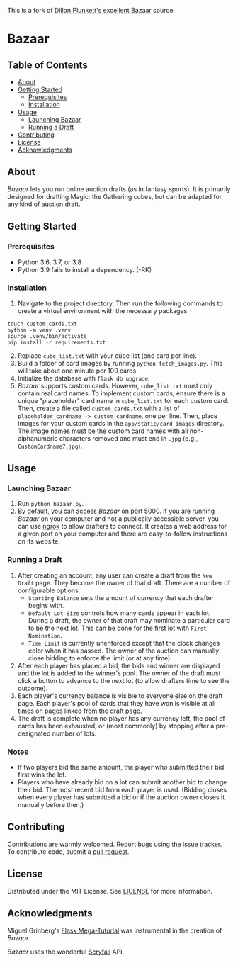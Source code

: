 This is a fork of [Dillon Plunkett's excellent Bazaar](https://github.com/dillonplunkett/bazaar) source.

<!-- omit in TOC -->
# Bazaar

<!-- omit in TOC -->
## Table of Contents
- [About](#about)
- [Getting Started](#getting-started)
  - [Prerequisites](#prerequisites)
  - [Installation](#installation)
- [Usage](#usage)
  - [Launching Bazaar](#launching-bazaar)
  - [Running a Draft](#running-a-draft)
- [Contributing](#contributing)
- [License](#license)
- [Acknowledgments](#acknowledgments)

## About
_Bazaar_ lets you run online auction drafts (as in fantasy sports). It is primarily designed for drafting Magic: the Gathering cubes, but can be adapted for any kind of auction draft.

## Getting Started

### Prerequisites
- Python 3.6, 3.7, or 3.8
- Python 3.9 fails to install a dependency. (-RK)

### Installation
1. Navigate to the project directory. Then run the following commands to create a virtual environment with the necessary packages.
```
touch custom_cards.txt
python -m venv .venv
source .venv/bin/activate
pip install -r requirements.txt
```
2. Replace `cube_list.txt` with your cube list (one card per line).
3. Build a folder of card images by running `python fetch_images.py`. This will take about one minute per 100 cards. 
4. Initialize the database with `flask db upgrade`.
5. _Bazaar_ supports custom cards. However, `cube_list.txt` must only contain real card names. To implement custom cards, ensure there is a unique "placeholder" card name in `cube_list.txt` for each custom card. Then, create a file called `custom_cards.txt` with a list of `placeholder_cardname -> custom_cardname`, one per line. Then, place images for your custom cards in the `app/static/card_images` directory. The image names must be the custom card names with all non-alphanumeric characters removed and must end in `.jpg` (e.g., `CustomCardname7.jpg`).
## Usage
### Launching Bazaar
1. Run `python bazaar.py`.
2. By default, you can access _Bazaar_ on port 5000. If you are running _Bazaar_ on your computer and not a publically accessible server, you can use [ngrok][ngrok] to allow drafters to connect. It creates a web address for a given port on your computer and there are easy-to-follow instructions on its website.
### Running a Draft
1. After creating an account, any user can create a draft from the `New Draft` page. They become the owner of that draft. There are a number of configurable options:  
   - `Starting Balance` sets the amount of currency that each drafter begins with.
   - `Default Lot Size` controls how many cards appear in each lot. During a draft, the owner of that draft may nominate a particular card to be the next lot. This can be done for the first lot with `First Nomination`.
   - `Time Limit` is currently unenforced except that the clock changes color when it has passed. The owner of the auction can manually close bidding to enforce the limit (or at any time).
2. After each player has placed a bid, the bids and winner are displayed and the lot is added to the winner's pool. The owner of the draft must click a button to advance to the next lot (to allow drafters time to see the outcome).
3. Each player's currency balance is visible to everyone else on the draft page. Each player's pool of cards that they have won is visible at all times on pages linked from the draft page.
4. The draft is complete when no player has any currency left, the pool of cards has been exhausted, or (most commonly) by stopping after a pre-designated number of lots.
### Notes
- If two players bid the same amount, the player who submitted their bid first wins the lot. 
- Players who have already bid on a lot can submit another bid to change their bid. The most recent bid from each player is used. (Bidding closes when every player has submitted a bid or if the auction owner closes it manually before then.)

## Contributing
Contributions are warmly welcomed. Report bugs using the [issue tracker][issues]. To contribute code, submit a [pull request][pull_requests].

## License
Distributed under the MIT License. See [LICENSE](LICENSE) for more information.

## Acknowledgments
Miguel Grinberg's [Flask Mega-Tutorial][mega_tutorial] was instrumental in the creation of _Bazaar_.

_Bazaar_ uses the wonderful [Scryfall](https://scryfall.com/) API.


[issues]: https://github.com/dillonplunkett/bazaar/issues
[pull_requests]: https://help.github.com/en/github/collaborating-with-issues-and-pull-requests/about-pull-requests
[mega_tutorial]: https://courses.miguelgrinberg.com/p/flask-mega-tutorial
[ngrok]: https://ngrok.com
